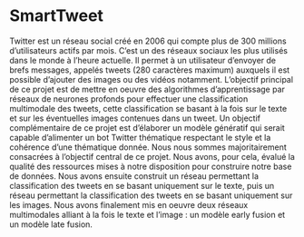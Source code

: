 # SmartTweet

Twitter est un réseau social créé en 2006 qui compte plus de 300 millions d’utilisateurs actifs par mois. C’est un des réseaux sociaux les plus utilisés dans le monde à l’heure actuelle. Il permet à un utilisateur d’envoyer de brefs messages, appelés tweets (280 caractères maximum) auxquels il est possible d’ajouter des images ou des vidéos notamment.
L’objectif principal de ce projet est de mettre en oeuvre des algorithmes d’apprentissage par réseaux de neurones profonds pour effectuer une classification multimodale des tweets, cette classification se basant à la fois sur le texte et sur les éventuelles images contenues dans un tweet.
Un objectif complémentaire de ce projet est d’élaborer un modèle génératif qui serait capable d’alimenter un bot Twitter thématique respectant le style et la cohérence d’une thématique donnée.
Nous nous sommes majoritairement consacrées à l’objectif central de ce projet. Nous avons, pour cela, évalué la qualité des ressources mises à notre disposition pour construire notre base de données. Nous avons ensuite construit un réseau permettant la classification des tweets en se basant uniquement sur le texte, puis un réseau permettant la classification des tweets en se basant uniquement sur les images. Nous avons finalement mis en oeuvre deux réseaux multimodales alliant à la fois le texte et l’image : un modèle early fusion et un modèle late fusion.
